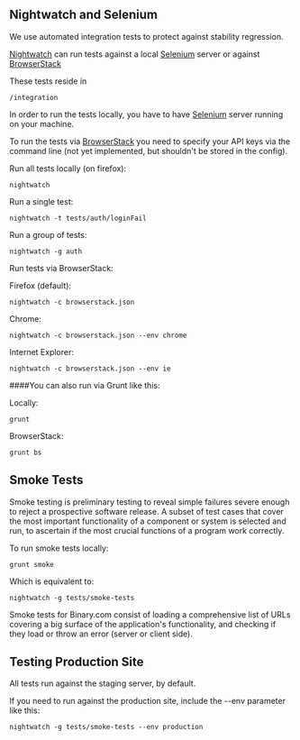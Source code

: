 ## Nightwatch and Selenium

We use automated integration tests to protect against stability regression.

[Nightwatch](http://nightwatchjs.org/) can run tests against a local [Selenium](http://www.seleniumhq.org/) server or against [BrowserStack](http://www.browserstack.com/start)

These tests reside in

    /integration

In order to run the tests locally, you have to have [Selenium](http://www.seleniumhq.org/) server running on your machine.

To run the tests via [BrowserStack](http://www.browserstack.com/start) you need to specify your API keys via the command line (not yet implemented, but shouldn't be stored in the config).



Run all tests locally (on firefox):

    nightwatch

Run a single test:

    nightwatch -t tests/auth/loginFail

Run a group of tests:

    nightwatch -g auth

Run tests via BrowserStack:

Firefox (default):

    nightwatch -c browserstack.json

Chrome:

    nightwatch -c browserstack.json --env chrome

Internet Explorer:

    nightwatch -c browserstack.json --env ie


####You can also run via Grunt like this:

Locally:

    grunt

BrowserStack:

    grunt bs


## Smoke Tests

Smoke testing is preliminary testing to reveal simple failures severe enough to reject a prospective software release. A subset of test cases that cover the most important functionality of a component or system is selected and run, to ascertain if the most crucial functions of a program work correctly.

To run smoke tests locally:

    grunt smoke

Which is equivalent to:

    nightwatch -g tests/smoke-tests

Smoke tests for Binary.com consist of loading a comprehensive list of URLs covering a big surface of the application's functionality, and checking if they load or throw an error (server or client side).

## Testing Production Site

All tests run against the staging server, by default.

If you need to run against the production site, include the --env parameter like this:

    nightwatch -g tests/smoke-tests --env production
